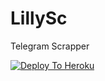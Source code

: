 # LillySc
Telegram Scrapper

[![Deploy To Heroku](https://www.herokucdn.com/deploy/button.svg)](https://heroku.com/deploy?template=https://github.com/riz4d/LillySc)

